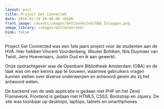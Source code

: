 ```yaml
---
layout: post
title: Project Get Connected
date: 2019-02-19 16:00:00 +0100
front_image: /assets/images/GetConnected/OBA_Inloggen.png
image_library: /images/GetConnected/
hide: false
---
```


Project Get Connected was een 1ste jaars project voor de studenten aan de HVA. Hier hebben Vincent Voordenberg, Wouter Bohlken, Nils Duymaer van Twist, Jens Hoevenaars, Justin Oud en ik aan gewerkt.

Onze opdrachtgever was de Openbare Bibliotheek Amsterdam (OBA) en de taak was om een kennis app te bouwen, waarmee gebruikers vragen kunnen stellen over diverse onderwerpen en antwoord geven als zij het antwoord weten.

De backend van de web applicatie is gedaan met PHP en het Zend Framework. Frontend is gedaan met HTML5, CSS3, Bootstrap en Jquery. De site was toonbaar op desktops, laptops, tablets en smarthphones.
